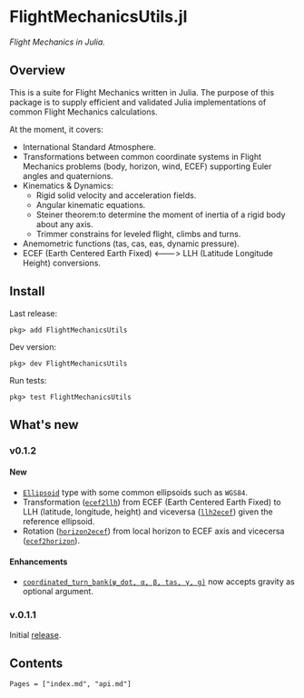 # FlightMechanicsUtils.jl

*Flight Mechanics in Julia.*

## Overview

This is a suite for Flight Mechanics written in Julia. The purpose of this package is to supply efficient and validated Julia implementations of common Flight Mechanics calculations.

At the moment, it covers:

- International Standard Atmosphere.
- Transformations between common coordinate systems in Flight Mechanics problems (body, horizon, wind, ECEF) supporting Euler angles and quaternions.
- Kinematics & Dynamics:
  - Rigid solid velocity and acceleration fields.
  - Angular kinematic equations.
  - Steiner theorem:to determine the moment of inertia of a rigid body about any axis.
  - Trimmer constrains for leveled flight, climbs and turns.
- Anemometric functions (tas, cas, eas, dynamic pressure).
- ECEF (Earth Centered Earth Fixed) <---> LLH (Latitude Longitude Height) conversions.

## Install

Last release:

`pkg> add FlightMechanicsUtils`

Dev version:

`pkg> dev FlightMechanicsUtils`

Run tests:

`pkg> test FlightMechanicsUtils`

## What's new

### v0.1.2

#### New

- [`Ellipsoid`](@ref) type with some common ellipsoids such as `WGS84`.
- Transformation ([`ecef2llh`](@ref)) from ECEF (Earth Centered Earth Fixed) to LLH (latitude, longitude, height) and viceversa ([`llh2ecef`](@ref)) given the reference ellipsoid.
- Rotation ([`horizon2ecef`](@ref)) from local horizon to ECEF axis and vicecersa ([`ecef2horizon`](@ref)).


#### Enhancements

- [`coordinated_turn_bank(ψ_dot, α, β, tas, γ, g)`](@ref) now accepts gravity as optional argument.

### v.0.1.1

Initial [release](https://github.com/AlexS12/FlightMechanicsUtils.jl/releases/tag/v0.1.1).

## Contents

```@contents
Pages = ["index.md", "api.md"]
```

